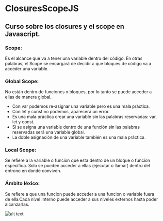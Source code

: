 # ClosuresScopeJS
## Curso sobre los closures y el scope en Javascript.

### Scope: 
Es el alcance que va a tener una variable dentro del código. En otras palabras, el Scope se encargará de decidir a que bloques de código va a acceder una variable.

### Global Scope: 
No están dentro de funciones o bloques, por lo tanto se puede acceder a ellas de manera global.
- Con var podemos re-asignar una variable pero es una mala práctica.
- Con let y const no podemos, aparecerá un error.
- Es una mala práctica crear una variable sin las palabras reservadas: var, let y const.
- Si se asigna una variable dentro de una función sin las palabras reservadas será una variable global.
- La doble asignación de una variable también es una mala práctica.

### Local Scope: 
Se refiere a la variable o funcion que esta dentro de un bloque o funcion especifica. Solo se pueden acceder a ellas (ejecutar o llamar) dentro del entrono en donde conviven.

### Ámbito léxico: 
Se refiere a que una funcion puede acceder a una funcion o variable fuera de ella.Cada nivel interno puede acceder a sus niveles externos hasta poder alcanzarlas.

![alt text](https://static.platzi.com/media/user_upload/Capture-7a10c51f-5616-47c4-9519-470898d82cea.jpg)

